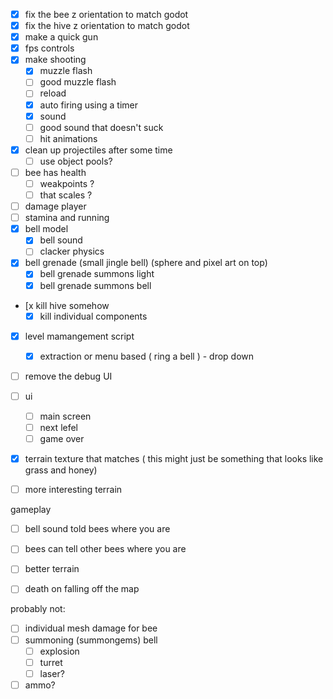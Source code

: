 - [x] fix the bee z orientation to match godot
- [x] fix the hive z orientation to match godot
- [x] make a quick gun
- [x] fps controls
- [x] make shooting
	- [x] muzzle flash
	- [ ] good muzzle flash
	- [ ] reload
	- [x] auto firing using a timer
	- [x] sound
	- [ ] good sound that doesn't suck
	- [ ] hit animations
- [x] clean up projectiles after some time
	- [ ] use object pools?
- [ ] bee has health
  - [ ] weakpoints ?
  - [ ] that scales ?
- [ ] damage player
- [ ] stamina and running
- [x] bell model
	- [x] bell sound
	- [ ] clacker physics
- [x] bell grenade (small jingle bell) (sphere and pixel art on top)
	- [x] bell grenade summons light
	- [x] bell grenade summons bell
- [x kill hive somehow
	- [x] kill individual components
- [x] level mamangement script
	- [x] extraction or menu based ( ring a bell ) - drop down
- [ ] remove the debug UI

- [ ] ui
	- [ ] main screen
	- [ ] next lefel
	- [ ] game over
- [x] terrain texture that matches ( this might just be something that looks like grass and honey)
- [ ] more interesting terrain

gameplay
- [ ] bell sound told bees where you are
- [ ] bees can tell other bees where you are

- [ ] better terrain
- [ ] death on falling off the map

probably not:
- [ ] individual mesh damage for bee
- [ ] summoning (summongems) bell
	- [ ] explosion
	- [ ] turret
	- [ ] laser?
- [ ] ammo?
